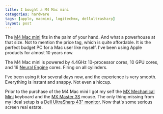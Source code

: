 ```yaml
---
title: I bought a M4 Mac mini
categories: hardware
tags: [apple, macmini, logitechmx, dellultrasharp]
layout: post
---
```

The [M4 Mac mini](https://www.apple.com/mac-mini/) fits in the palm of your hand. And what a powerhouse at that size. Not to mention the price tag, which is quite affordable. It is the perfect budget PC for a Mac user like myself. I've been using Apple products for almost 10 years now.

The M4 Mac mini is powered by 4.4GHz 10-processor cores, 10 GPU cores, and 16 [Neural Engine](https://en.wikipedia.org/wiki/Neural_Engine) cores. Firing on all cylinders.

I’ve been using it for several days now, and the experience is very smooth. Everything is instant and snappy. Not even a hiccup.

Prior to the purchase of the M4 Mac mini I got my self the [MX Mechanical Mini](https://www.logitech.com/en-us/products/keyboards/mx-mechanical-mini.html) keyboard and the [MX Master 3S](https://www.logitech.com/en-us/products/mice/mx-master-3s.910-006558.html) mouse. The only thing missing from my ideal setup is a [Dell UltraSharp 43" monitor](https://www.dell.com/en-us/shop/dell-ultrasharp-43-4k-usb-c-hub-monitor-u4323qe/apd/210-bfpo/monitors-monitor-accessories). Now that's some serious screen real estate.
